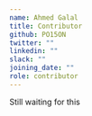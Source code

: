 ```yaml
---
name: Ahmed Galal
title: Contributor
github: PO15ON
twitter: ""
linkedin: ""
slack: ""
joining_date: ""
role: contributor
---
```


Still waiting for this
